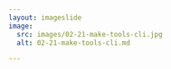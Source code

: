 ```yaml
---
layout: imageslide
image:
  src: images/02-21-make-tools-cli.jpg
  alt: 02-21-make-tools-cli.md

---
```

